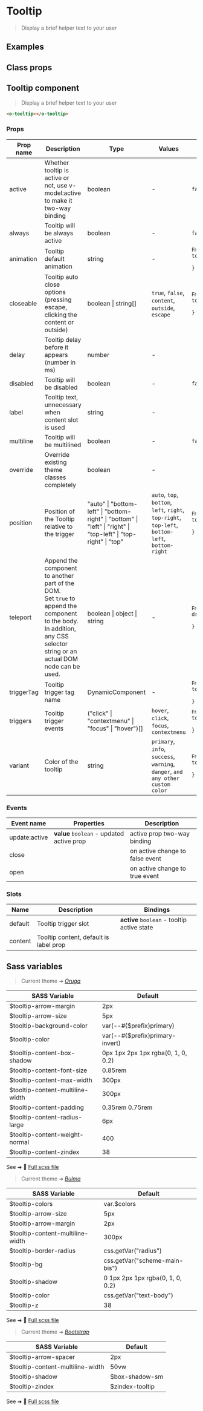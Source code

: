 # Tooltip

<div class="vp-doc">

> Display a brief helper text to your user

</div>

<div class="vp-example">

## Examples

<example-tooltip />

</div>

<div class="vp-example">

## Class props

<inspector-tooltip-viewer />

</div>

<div class="vp-doc">

## Tooltip component

> Display a brief helper text to your user

```html
<o-tooltip></o-tooltip>
```

### Props

| Prop name  | Description                                                                                                                                                                      | Type                                                                                                             | Values                                                                                           | Default                                                                                                                                                                     |
| ---------- | -------------------------------------------------------------------------------------------------------------------------------------------------------------------------------- | ---------------------------------------------------------------------------------------------------------------- | ------------------------------------------------------------------------------------------------ | --------------------------------------------------------------------------------------------------------------------------------------------------------------------------- |
| active     | Whether tooltip is active or not, use v-model:active to make it two-way binding                                                                                                  | boolean                                                                                                          | -                                                                                                | <code style='white-space: nowrap; padding: 0;'>false</code>                                                                                                                 |
| always     | Tooltip will be always active                                                                                                                                                    | boolean                                                                                                          | -                                                                                                | <code style='white-space: nowrap; padding: 0;'>false</code>                                                                                                                 |
| animation  | Tooltip default animation                                                                                                                                                        | string                                                                                                           | -                                                                                                | <div><small>From <b>config</b>:</small></div><code style='white-space: nowrap; padding: 0;'>tooltip: {<br>&nbsp;&nbsp;animation: "fade"<br>}</code>                         |
| closeable  | Tooltip auto close options (pressing escape, clicking the content or outside)                                                                                                    | boolean \| string[]                                                                                              | `true`, `false`, `content`, `outside`, `escape`                                                  | <div><small>From <b>config</b>:</small></div><code style='white-space: nowrap; padding: 0;'>tooltip: {<br>&nbsp;&nbsp;closeable: ["escape","outside","content"]<br>}</code> |
| delay      | Tooltip delay before it appears (number in ms)                                                                                                                                   | number                                                                                                           | -                                                                                                |                                                                                                                                                                             |
| disabled   | Tooltip will be disabled                                                                                                                                                         | boolean                                                                                                          | -                                                                                                | <code style='white-space: nowrap; padding: 0;'>false</code>                                                                                                                 |
| label      | Tooltip text, unnecessary when content slot is used                                                                                                                              | string                                                                                                           | -                                                                                                |                                                                                                                                                                             |
| multiline  | Tooltip will be multilined                                                                                                                                                       | boolean                                                                                                          | -                                                                                                | <code style='white-space: nowrap; padding: 0;'>false</code>                                                                                                                 |
| override   | Override existing theme classes completely                                                                                                                                       | boolean                                                                                                          | -                                                                                                |                                                                                                                                                                             |
| position   | Position of the Tooltip relative to the trigger                                                                                                                                  | "auto" \| "bottom-left" \| "bottom-right" \| "bottom" \| "left" \| "right" \| "top-left" \| "top-right" \| "top" | `auto`, `top`, `bottom`, `left`, `right`, `top-right`, `top-left`, `bottom-left`, `bottom-right` | <div><small>From <b>config</b>:</small></div><code style='white-space: nowrap; padding: 0;'>tooltip: {<br>&nbsp;&nbsp;position: "auto"<br>}</code>                          |
| teleport   | Append the component to another part of the DOM.<br/>Set `true` to append the component to the body.<br/>In addition, any CSS selector string or an actual DOM node can be used. | boolean \| object \| string                                                                                      | -                                                                                                | <div><small>From <b>config</b>:</small></div><code style='white-space: nowrap; padding: 0;'>dropdown: {<br>&nbsp;&nbsp;teleport: false<br>}</code>                          |
| triggerTag | Tooltip trigger tag name                                                                                                                                                         | DynamicComponent                                                                                                 | -                                                                                                | <div><small>From <b>config</b>:</small></div><code style='white-space: nowrap; padding: 0;'>tooltip: {<br>&nbsp;&nbsp;triggerTag: "div"<br>}</code>                         |
| triggers   | Tooltip trigger events                                                                                                                                                           | ("click" \| "contextmenu" \| "focus" \| "hover")[]                                                               | `hover`, `click`, `focus`, `contextmenu`                                                         | <div><small>From <b>config</b>:</small></div><code style='white-space: nowrap; padding: 0;'>tooltip: {<br>&nbsp;&nbsp;triggers: ["hover"]<br>}</code>                       |
| variant    | Color of the tooltip                                                                                                                                                             | string                                                                                                           | `primary`, `info`, `success`, `warning`, `danger`, `and any other custom color`                  | <div><small>From <b>config</b>:</small></div><code style='white-space: nowrap; padding: 0;'>tooltip: {<br>&nbsp;&nbsp;variant: undefined<br>}</code>                        |

### Events

| Event name    | Properties                                | Description                     |
| ------------- | ----------------------------------------- | ------------------------------- |
| update:active | **value** `boolean` - updated active prop | active prop two-way binding     |
| close         |                                           | on active change to false event |
| open          |                                           | on active change to true event  |

### Slots

| Name    | Description                            | Bindings                                    |
| ------- | -------------------------------------- | ------------------------------------------- |
| default | Tooltip trigger slot                   | **active** `boolean` - tooltip active state |
| content | Tooltip content, default is label prop |                                             |

</div>

<div class="vp-doc">

## Sass variables

<div class="theme-oruga">

> Current theme ➜ _[Oruga](https://github.com/oruga-ui/theme-oruga)_

| SASS Variable                    | Default                            |
| -------------------------------- | ---------------------------------- |
| $tooltip-arrow-margin            | 2px                                |
| $tooltip-arrow-size              | 5px                                |
| $tooltip-background-color        | var(--#{$prefix}primary)           |
| $tooltip-color                   | var(--#{$prefix}primary-invert)    |
| $tooltip-content-box-shadow      | 0px 1px 2px 1px rgba(0, 1, 0, 0.2) |
| $tooltip-content-font-size       | 0.85rem                            |
| $tooltip-content-max-width       | 300px                              |
| $tooltip-content-multiline-width | 300px                              |
| $tooltip-content-padding         | 0.35rem 0.75rem                    |
| $tooltip-content-radius-large    | 6px                                |
| $tooltip-content-weight-normal   | 400                                |
| $tooltip-content-zindex          | 38                                 |

See ➜ 📄 [Full scss file](https://github.com/oruga-ui/theme-oruga/tree/main/src/assets/scss/components/_tooltip.scss)

</div>
<div class="theme-bulma">

> Current theme ➜ _[Bulma](https://github.com/oruga-ui/theme-bulma)_

| SASS Variable                    | Default                          |
| -------------------------------- | -------------------------------- |
| $tooltip-colors                  | var.$colors                      |
| $tooltip-arrow-size              | 5px                              |
| $tooltip-arrow-margin            | 2px                              |
| $tooltip-content-multiline-width | 300px                            |
| $tooltip-border-radius           | css.getVar("radius")             |
| $tooltip-bg                      | css.getVar("scheme-main-bis")    |
| $tooltip-shadow                  | 0 1px 2px 1px rgba(0, 1, 0, 0.2) |
| $tooltip-color                   | css.getVar("text-body")          |
| $tooltip-z                       | 38                               |

See ➜ 📄 [Full scss file](https://github.com/oruga-ui/theme-bulma/tree/main/src/assets/scss/components/_tooltip.scss)

</div>
<div class="theme-bootstrap">

> Current theme ➜ _[Bootstrap](https://github.com/oruga-ui/theme-bootstrap)_

| SASS Variable                    | Default         |
| -------------------------------- | --------------- |
| $tooltip-arrow-spacer            | 2px             |
| $tooltip-content-multiline-width | 50vw            |
| $tooltip-shadow                  | $box-shadow-sm  |
| $tooltip-zindex                  | $zindex-tooltip |

See ➜ 📄 [Full scss file](https://github.com/oruga-ui/theme-bootstrap/tree/main/src/assets/scss/components/_tooltip.scss)

</div>

</div>
